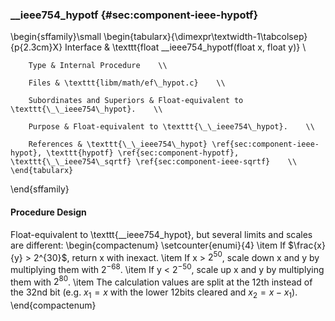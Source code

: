 ### \_\_ieee754\_hypotf {#sec:component-ieee-hypotf}

\begin{sffamily}\small
	\begin{tabularx}{\dimexpr\textwidth-1\tabcolsep}{p{2.3cm}X}
		Interface       & \texttt{float \_\_ieee754\_hypotf(float x, float y)} \\ 
		
		Type & Internal Procedure    \\ 
		
		Files & \texttt{libm/math/ef\_hypot.c}    \\ 
		
		Subordinates and Superiors & Float-equivalent to \texttt{\_\_ieee754\_hypot}.    \\ 
		
		Purpose & Float-equivalent to \texttt{\_\_ieee754\_hypot}.    \\ 
		
		References & \texttt{\_\_ieee754\_hypot} \ref{sec:component-ieee-hypot}, \texttt{hypotf} \ref{sec:component-hypotf}, \texttt{\_\_ieee754\_sqrtf} \ref{sec:component-ieee-sqrtf}    \\ 
	\end{tabularx}
\end{sffamily}

#### Procedure Design

Float-equivalent to \texttt{\_\_ieee754\_hypot}, but several limits and scales are different:
\begin{compactenum}
	\setcounter{enumi}{4}
	\item If $\frac{x}{y} > 2^{30}$, return x with inexact.
	\item If x > $2^{50}$, scale down x and y by multiplying them with $2^{-68}$.
	\item If y < $2^{-50}$, scale up x and y by multiplying them with $2^{80}$.
	\item The calculation values are split at the 12th instead of the 32nd bit (e.g.  $x_1 = x$ with the lower 12bits cleared and $x_2 = x - x_1$).
\end{compactenum}
